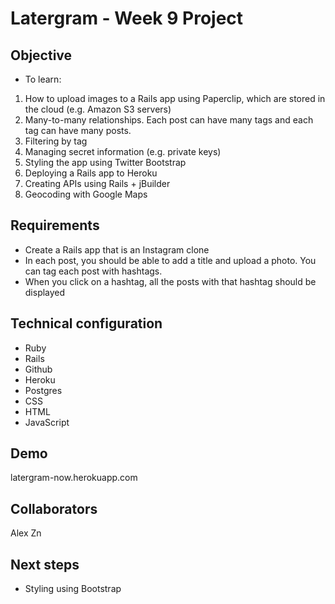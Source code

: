Latergram - Week 9 Project
==========================

Objective
----------

* To learn:

1. How to upload images to a Rails app using Paperclip, which are stored in the cloud (e.g. Amazon S3 servers)
2. Many-to-many relationships. Each post can have many tags and each tag can have many posts. 
3. Filtering by tag
4. Managing secret information (e.g. private keys)
5. Styling the app using Twitter Bootstrap
6. Deploying a Rails app to Heroku
7. Creating APIs using Rails + jBuilder
8. Geocoding with Google Maps

Requirements
------------
* Create a Rails app that is an Instagram clone
* In each post, you should be able to add a title and upload a photo. You can tag each post with hashtags.
* When you click on a hashtag, all the posts with that hashtag should be displayed

Technical configuration
-----------------------
* Ruby
* Rails
* Github
* Heroku
* Postgres
* CSS
* HTML
* JavaScript

Demo
----
latergram-now.herokuapp.com

Collaborators
-------------
Alex Zn

Next steps
----------
* Styling using Bootstrap



